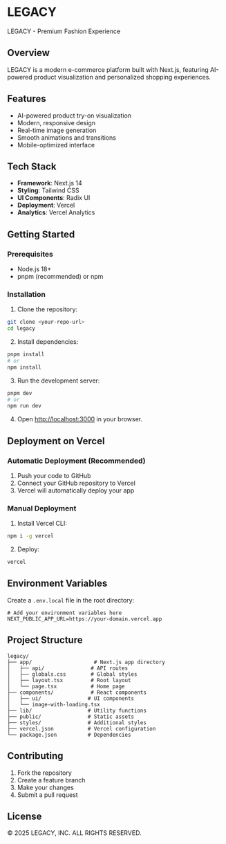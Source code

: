 # LEGACY

LEGACY - Premium Fashion Experience

## Overview

LEGACY is a modern e-commerce platform built with Next.js, featuring AI-powered product visualization and personalized shopping experiences.

## Features

- AI-powered product try-on visualization
- Modern, responsive design
- Real-time image generation
- Smooth animations and transitions
- Mobile-optimized interface

## Tech Stack

- **Framework**: Next.js 14
- **Styling**: Tailwind CSS
- **UI Components**: Radix UI
- **Deployment**: Vercel
- **Analytics**: Vercel Analytics

## Getting Started

### Prerequisites

- Node.js 18+ 
- pnpm (recommended) or npm

### Installation

1. Clone the repository:
```bash
git clone <your-repo-url>
cd legacy
```

2. Install dependencies:
```bash
pnpm install
# or
npm install
```

3. Run the development server:
```bash
pnpm dev
# or
npm run dev
```

4. Open [http://localhost:3000](http://localhost:3000) in your browser.

## Deployment on Vercel

### Automatic Deployment (Recommended)

1. Push your code to GitHub
2. Connect your GitHub repository to Vercel
3. Vercel will automatically deploy your app

### Manual Deployment

1. Install Vercel CLI:
```bash
npm i -g vercel
```

2. Deploy:
```bash
vercel
```

## Environment Variables

Create a `.env.local` file in the root directory:

```env
# Add your environment variables here
NEXT_PUBLIC_APP_URL=https://your-domain.vercel.app
```

## Project Structure

```
legacy/
├── app/                    # Next.js app directory
│   ├── api/               # API routes
│   ├── globals.css        # Global styles
│   ├── layout.tsx         # Root layout
│   └── page.tsx           # Home page
├── components/            # React components
│   ├── ui/               # UI components
│   └── image-with-loading.tsx
├── lib/                  # Utility functions
├── public/               # Static assets
├── styles/               # Additional styles
├── vercel.json           # Vercel configuration
└── package.json          # Dependencies
```

## Contributing

1. Fork the repository
2. Create a feature branch
3. Make your changes
4. Submit a pull request

## License

© 2025 LEGACY, INC. ALL RIGHTS RESERVED.
